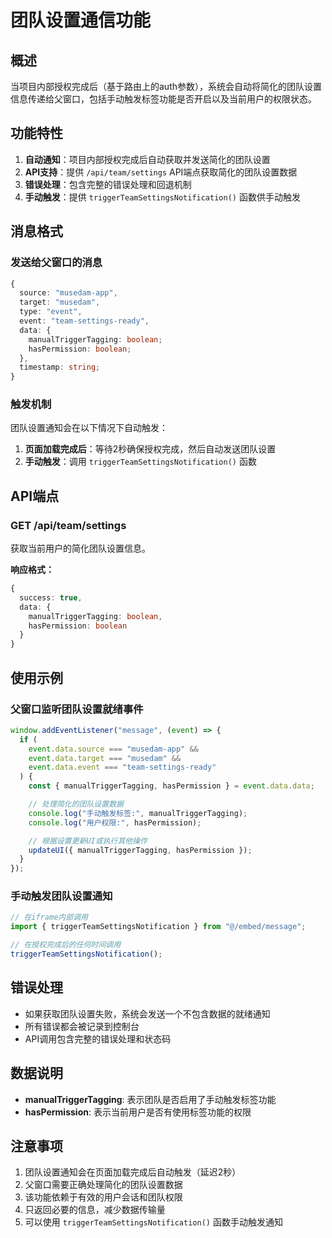 # 团队设置通信功能

## 概述

当项目内部授权完成后（基于路由上的auth参数），系统会自动将简化的团队设置信息传递给父窗口，包括手动触发标签功能是否开启以及当前用户的权限状态。

## 功能特性

1. **自动通知**：项目内部授权完成后自动获取并发送简化的团队设置
2. **API支持**：提供 `/api/team/settings` API端点获取简化的团队设置数据
3. **错误处理**：包含完整的错误处理和回退机制
4. **手动触发**：提供 `triggerTeamSettingsNotification()` 函数供手动触发

## 消息格式

### 发送给父窗口的消息

```typescript
{
  source: "musedam-app",
  target: "musedam",
  type: "event",
  event: "team-settings-ready",
  data: {
    manualTriggerTagging: boolean;
    hasPermission: boolean;
  },
  timestamp: string;
}
```

### 触发机制

团队设置通知会在以下情况下自动触发：

1. **页面加载完成后**：等待2秒确保授权完成，然后自动发送团队设置
2. **手动触发**：调用 `triggerTeamSettingsNotification()` 函数

## API端点

### GET /api/team/settings

获取当前用户的简化团队设置信息。

**响应格式：**

```typescript
{
  success: true,
  data: {
    manualTriggerTagging: boolean,
    hasPermission: boolean
  }
}
```

## 使用示例

### 父窗口监听团队设置就绪事件

```javascript
window.addEventListener("message", (event) => {
  if (
    event.data.source === "musedam-app" &&
    event.data.target === "musedam" &&
    event.data.event === "team-settings-ready"
  ) {
    const { manualTriggerTagging, hasPermission } = event.data.data;

    // 处理简化的团队设置数据
    console.log("手动触发标签:", manualTriggerTagging);
    console.log("用户权限:", hasPermission);

    // 根据设置更新UI或执行其他操作
    updateUI({ manualTriggerTagging, hasPermission });
  }
});
```

### 手动触发团队设置通知

```javascript
// 在iframe内部调用
import { triggerTeamSettingsNotification } from "@/embed/message";

// 在授权完成后的任何时间调用
triggerTeamSettingsNotification();
```

## 错误处理

- 如果获取团队设置失败，系统会发送一个不包含数据的就绪通知
- 所有错误都会被记录到控制台
- API调用包含完整的错误处理和状态码

## 数据说明

- **manualTriggerTagging**: 表示团队是否启用了手动触发标签功能
- **hasPermission**: 表示当前用户是否有使用标签功能的权限

## 注意事项

1. 团队设置通知会在页面加载完成后自动触发（延迟2秒）
2. 父窗口需要正确处理简化的团队设置数据
3. 该功能依赖于有效的用户会话和团队权限
4. 只返回必要的信息，减少数据传输量
5. 可以使用 `triggerTeamSettingsNotification()` 函数手动触发通知
